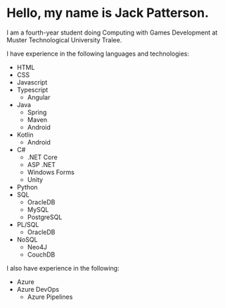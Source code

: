# Hello, my name is Jack Patterson.
I am a fourth-year student doing Computing with Games Development at Muster Technological University Tralee.

I have experience in the following languages and technologies:

- HTML
- CSS
- Javascript
- Typescript
	- Angular
- Java
	- Spring
	- Maven
	- Android
- Kotlin
	- Android
- C#
	- .NET Core	
	- ASP .NET
	- Windows Forms
	- Unity
- Python
- SQL
	- OracleDB
	- MySQL
	- PostgreSQL
- PL/SQL
	- OracleDB
 - NoSQL
 	- Neo4J
  	- CouchDB

I also have experience in the following:
- Azure
- Azure DevOps
	- Azure Pipelines
